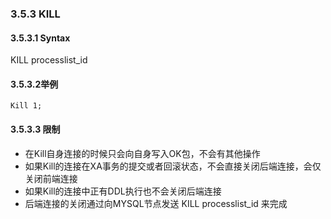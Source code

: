 ### 3.5.3 KILL
#### 3.5.3.1 Syntax
KILL   processlist_id
#### 3.5.3.2举例
```
Kill 1;
```
#### 3.5.3.3 限制
* 在Kill自身连接的时候只会向自身写入OK包，不会有其他操作
* 如果Kill的连接在XA事务的提交或者回滚状态，不会直接关闭后端连接，会仅关闭前端连接
* 如果Kill的连接中正有DDL执行也不会关闭后端连接
* 后端连接的关闭通过向MYSQL节点发送 KILL processlist_id 来完成